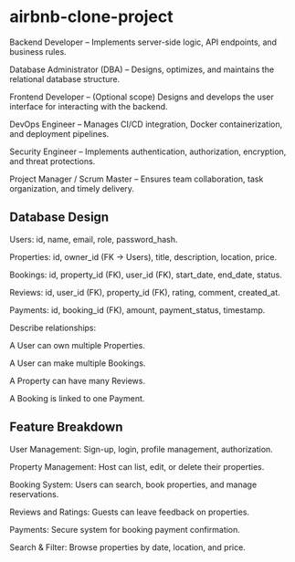 # airbnb-clone-project
Backend Developer – Implements server-side logic, API endpoints, and business rules.

Database Administrator (DBA) – Designs, optimizes, and maintains the relational database structure.

Frontend Developer – (Optional scope) Designs and develops the user interface for interacting with the backend.

DevOps Engineer – Manages CI/CD integration, Docker containerization, and deployment pipelines.

Security Engineer – Implements authentication, authorization, encryption, and threat protections.

Project Manager / Scrum Master – Ensures team collaboration, task organization, and timely delivery.
## Database Design
Users: id, name, email, role, password_hash.

Properties: id, owner_id (FK → Users), title, description, location, price.

Bookings: id, property_id (FK), user_id (FK), start_date, end_date, status.

Reviews: id, user_id (FK), property_id (FK), rating, comment, created_at.

Payments: id, booking_id (FK), amount, payment_status, timestamp.

Describe relationships:

A User can own multiple Properties.

A User can make multiple Bookings.

A Property can have many Reviews.

A Booking is linked to one Payment.
## Feature Breakdown
User Management: Sign-up, login, profile management, authorization.

Property Management: Host can list, edit, or delete their properties.

Booking System: Users can search, book properties, and manage reservations.

Reviews and Ratings: Guests can leave feedback on properties.

Payments: Secure system for booking payment confirmation.

Search & Filter: Browse properties by date, location, and price.
